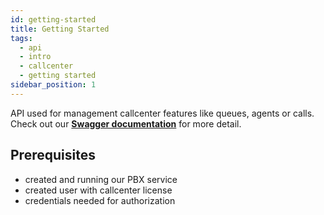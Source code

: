 ```yaml
---
id: getting-started
title: Getting Started
tags:
  - api
  - intro
  - callcenter
  - getting started
sidebar_position: 1
---
```


API used for management callcenter features like queues, agents or calls. Check out our **[Swagger documentation](https://ipbxapi.voipex.io/documentation)** for more detail.

## Prerequisites

- created and running our PBX service
- created user with callcenter license
- credentials needed for authorization
